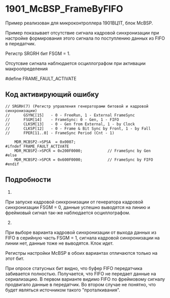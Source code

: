 ﻿# 1901_McBSP_FrameByFIFO

Пример реализован для микроконтроллера 1901ВЦ1Т, блок McBSP.

Пример показывает отсутствие сигнала кадровой синхронизации при настройке формирования этого сигнала по поступлению данных из FIFO в передатчик.

Регистр SRGRH бит FSGM = 1.

Отсутсвие сигнала наблюдается осциллографом при активации макроопределения 

   #define FRAME_FAULT_ACTIVATE

## Код активирующий ошибку
    // SRGRH(7) (Регистр управления генераторами битовой и кадровой синхронизации)
    //		GSYNC[15]	- 0 - FreeRun, 1 - External FrameSync	
    //		FSGM[14]	- FrameSync: 0 - Gen, 1 - FIFO
    //		CLKSM[13]	- 0 - Gen from External, 1 - by Clock
    //		CLKSP[12] 	- 0 - Frame & Bit Sync by Front, 1 - by Fall
    //		FPER[11..0]	- FrameSync Period (Cnt - 1)

        MDR_MCBSP2->SPSA  = 0x0007;
    #ifndef FRAME_FAULT_ACTIVATE	 
        MDR_MCBSP2->SPCR = 0x200F0000;           // FrameSync by Gen
    #else
        MDR_MCBSP2->SPCR = 0x600F0000;           // FrameSync by FIFO
    #endif
    
## Подробности

1.
При запуске кадровой синхронизации от генератора кадровой синхронизации FSGM = 0, данные успешно выводятся на линию и фреймовый сигнал так-же наблюдается осциллографом.

2.
При выборе варианта кадровой синхронизации от выхода данных из FIFO в серийную часть FSGM = 1, сигнала кадровой синхронизации на линии нет, данные тоже не выводятся. Клок идет. 

Регистры настройки McBSP в обоих вариантах отличаются только на этот бит.

При опросе статусных бит видно, что буфер FIFO передатчика забивается полностью. Получается, что FIFO не передает данные на сериализацию. В первом варианте видимо FIFO по фреймовому сигналу продвигало данные в передатчик. Во втором случае не понятно, что будет являться источником такого "проталкивания".
